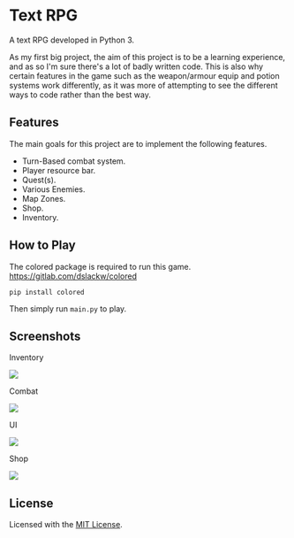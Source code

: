 Text RPG
=

A text RPG developed in Python 3.

As my first big project, the aim of this project is to be a learning experience, 
and as so I'm sure there's a lot of badly written code. This is also why certain 
features in the game such as the weapon/armour equip and potion systems work differently, 
as it was more of attempting to see the different ways to code rather than the best way.  


Features
-

The main goals for this project are to implement the following features.

- Turn-Based combat system.
- Player resource bar.
- Quest(s).
- Various Enemies.
- Map Zones.
- Shop.
- Inventory.

How to Play
-
The colored package is required to run this game.
https://gitlab.com/dslackw/colored

```pip install colored```

Then simply run ```main.py``` to play.

Screenshots
-
Inventory

![](https://i.imgur.com/O8I2Agk.png)

Combat

![](https://i.imgur.com/FyqIGVd.png)

UI

![](https://i.imgur.com/22ftS58.png)

Shop

![](https://i.imgur.com/81WT2x3.png)

License
-

Licensed with the [MIT License](LICENSE).


